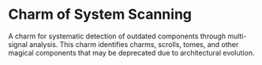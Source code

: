 # Charm of System Scanning

A charm for systematic detection of outdated components through multi-signal analysis. This charm identifies charms, scrolls, tomes, and other magical components that may be deprecated due to architectural evolution.

